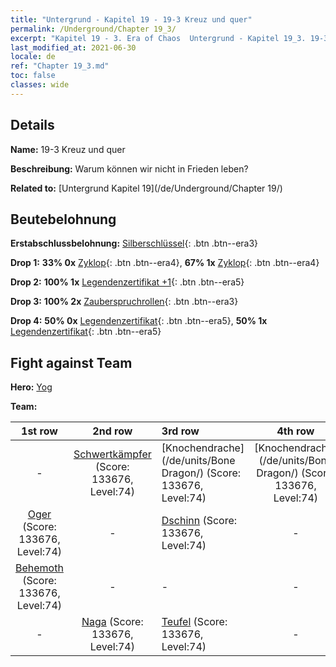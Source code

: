 ```yaml
---
title: "Untergrund - Kapitel 19 - 19-3 Kreuz und quer"
permalink: /Underground/Chapter 19_3/
excerpt: "Kapitel 19 - 3. Era of Chaos  Untergrund - Kapitel 19_3. 19-3 Kreuz und quer"
last_modified_at: 2021-06-30
locale: de
ref: "Chapter 19_3.md"
toc: false
classes: wide
---
```


## Details

 **Name:** 19-3 Kreuz und quer

 **Beschreibung:** Warum können wir nicht in Frieden leben?

 **Related to:** [Untergrund Kapitel 19](/de/Underground/Chapter 19/)

## Beutebelohnung

 **Erstabschlussbelohnung:** [Silberschlüssel](/ItemsDE/con_693/){: .btn .btn--era3}

 **Drop 1:** **33% 0x** [Zyklop](/ItemsDE/unt_222/){: .btn .btn--era4}, **67% 1x** [Zyklop](/ItemsDE/unt_222/){: .btn .btn--era4}

 **Drop 2:** **100% 1x** [Legendenzertifikat +1](/ItemsDE/mat_74/){: .btn .btn--era5}

 **Drop 3:** **100% 2x** [Zauberspruchrollen](/ItemsDE/con_694/){: .btn .btn--era3}

 **Drop 4:** **50% 0x** [Legendenzertifikat](/ItemsDE/mat_67/){: .btn .btn--era5}, **50% 1x** [Legendenzertifikat](/ItemsDE/mat_67/){: .btn .btn--era5}


## Fight against Team
 **Hero:** [Yog](/de/heroes/Yog/)

 **Team:**


  | 1st row | 2nd row | 3rd row | 4th row |
  |:----:|:----:|:----|:----:|
  | - | [Schwertkämpfer](/de/units/Swordsman/) (Score: 133676, Level:74)  | [Knochendrache](/de/units/Bone Dragon/) (Score: 133676, Level:74)  | [Knochendrache](/de/units/Bone Dragon/) (Score: 133676, Level:74)  |
  | [Oger](/de/units/Ogre/) (Score: 133676, Level:74)  | - | [Dschinn](/de/units/Genie/) (Score: 133676, Level:74)  | - |
  | [Behemoth](/de/units/Behemoth/) (Score: 133676, Level:74)  | - | - | - |
  | - | [Naga](/de/units/Naga/) (Score: 133676, Level:74)  | [Teufel](/de/units/Devil/) (Score: 133676, Level:74)  | - |


